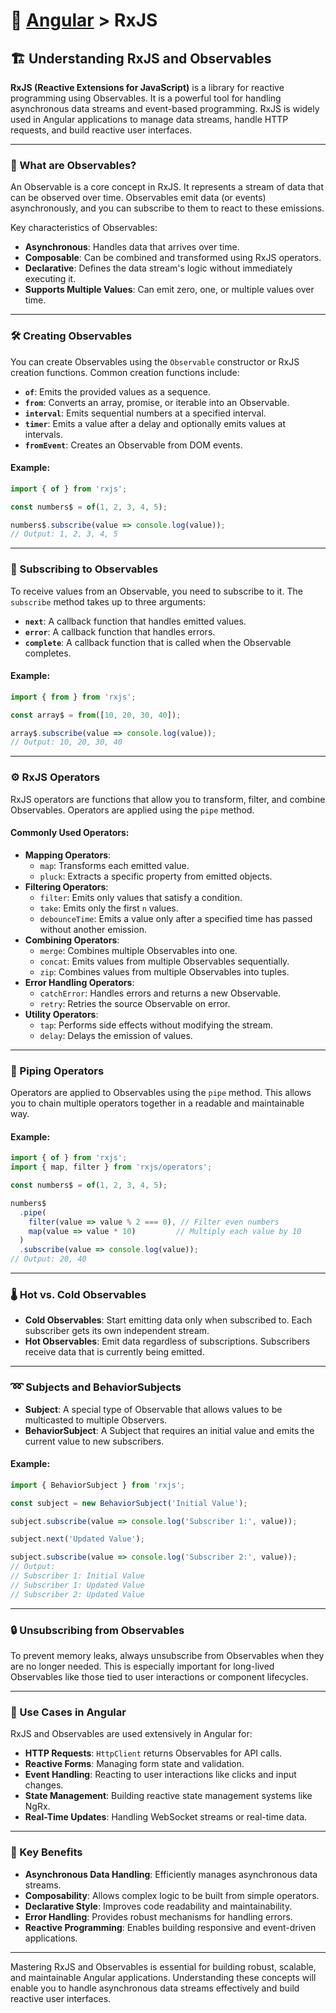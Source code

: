# 📘 [Angular](../) > RxJS

## 🏗️ Understanding RxJS and Observables

**RxJS (Reactive Extensions for JavaScript)** is a library for reactive programming using Observables. It is a powerful tool for handling asynchronous data streams and event-based programming. RxJS is widely used in Angular applications to manage data streams, handle HTTP requests, and build reactive user interfaces.

---

### 📄 What are Observables?

An Observable is a core concept in RxJS. It represents a stream of data that can be observed over time. Observables emit data (or events) asynchronously, and you can subscribe to them to react to these emissions.

Key characteristics of Observables:
- **Asynchronous**: Handles data that arrives over time.
- **Composable**: Can be combined and transformed using RxJS operators.
- **Declarative**: Defines the data stream's logic without immediately executing it.
- **Supports Multiple Values**: Can emit zero, one, or multiple values over time.

---

### 🛠️ Creating Observables

You can create Observables using the `Observable` constructor or RxJS creation functions. Common creation functions include:
- **`of`**: Emits the provided values as a sequence.
- **`from`**: Converts an array, promise, or iterable into an Observable.
- **`interval`**: Emits sequential numbers at a specified interval.
- **`timer`**: Emits a value after a delay and optionally emits values at intervals.
- **`fromEvent`**: Creates an Observable from DOM events.

#### Example:

```typescript
import { of } from 'rxjs';

const numbers$ = of(1, 2, 3, 4, 5);

numbers$.subscribe(value => console.log(value));
// Output: 1, 2, 3, 4, 5
```
---

### 🔄 Subscribing to Observables

To receive values from an Observable, you need to subscribe to it. The `subscribe` method takes up to three arguments:
- **`next`**: A callback function that handles emitted values.
- **`error`**: A callback function that handles errors.
- **`complete`**: A callback function that is called when the Observable completes.

#### Example:

```typescript
import { from } from 'rxjs';

const array$ = from([10, 20, 30, 40]);

array$.subscribe(value => console.log(value));
// Output: 10, 20, 30, 40
```
---


### ⚙️ RxJS Operators

RxJS operators are functions that allow you to transform, filter, and combine Observables. Operators are applied using the `pipe` method.

#### Commonly Used Operators:
- **Mapping Operators**:
  - `map`: Transforms each emitted value.
  - `pluck`: Extracts a specific property from emitted objects.
- **Filtering Operators**:
  - `filter`: Emits only values that satisfy a condition.
  - `take`: Emits only the first `n` values.
  - `debounceTime`: Emits a value only after a specified time has passed without another emission.
- **Combining Operators**:
  - `merge`: Combines multiple Observables into one.
  - `concat`: Emits values from multiple Observables sequentially.
  - `zip`: Combines values from multiple Observables into tuples.
- **Error Handling Operators**:
  - `catchError`: Handles errors and returns a new Observable.
  - `retry`: Retries the source Observable on error.
- **Utility Operators**:
  - `tap`: Performs side effects without modifying the stream.
  - `delay`: Delays the emission of values.

---

### 🔗 Piping Operators

Operators are applied to Observables using the `pipe` method. This allows you to chain multiple operators together in a readable and maintainable way.

#### Example:

```typescript
import { of } from 'rxjs';
import { map, filter } from 'rxjs/operators';

const numbers$ = of(1, 2, 3, 4, 5);

numbers$
  .pipe(
    filter(value => value % 2 === 0), // Filter even numbers
    map(value => value * 10)         // Multiply each value by 10
  )
  .subscribe(value => console.log(value));
// Output: 20, 40
```
---

### 🌡️ Hot vs. Cold Observables

- **Cold Observables**: Start emitting data only when subscribed to. Each subscriber gets its own independent stream.
- **Hot Observables**: Emit data regardless of subscriptions. Subscribers receive data that is currently being emitted.

---

### ➿ Subjects and BehaviorSubjects

- **Subject**: A special type of Observable that allows values to be multicasted to multiple Observers.
- **BehaviorSubject**: A Subject that requires an initial value and emits the current value to new subscribers.

#### Example:

```typescript
import { BehaviorSubject } from 'rxjs';

const subject = new BehaviorSubject('Initial Value');

subject.subscribe(value => console.log('Subscriber 1:', value));

subject.next('Updated Value');

subject.subscribe(value => console.log('Subscriber 2:', value));
// Output:
// Subscriber 1: Initial Value
// Subscriber 1: Updated Value
// Subscriber 2: Updated Value
```
---

### 🔒 Unsubscribing from Observables

To prevent memory leaks, always unsubscribe from Observables when they are no longer needed. This is especially important for long-lived Observables like those tied to user interactions or component lifecycles.

---

### 🎯 Use Cases in Angular

RxJS and Observables are used extensively in Angular for:
- **HTTP Requests**: `HttpClient` returns Observables for API calls.
- **Reactive Forms**: Managing form state and validation.
- **Event Handling**: Reacting to user interactions like clicks and input changes.
- **State Management**: Building reactive state management systems like NgRx.
- **Real-Time Updates**: Handling WebSocket streams or real-time data.

---

### 🔑 Key Benefits

- **Asynchronous Data Handling**: Efficiently manages asynchronous data streams.
- **Composability**: Allows complex logic to be built from simple operators.
- **Declarative Style**: Improves code readability and maintainability.
- **Error Handling**: Provides robust mechanisms for handling errors.
- **Reactive Programming**: Enables building responsive and event-driven applications.

---

Mastering RxJS and Observables is essential for building robust, scalable, and maintainable Angular applications. Understanding these concepts will enable you to handle asynchronous data streams effectively and build reactive user interfaces.